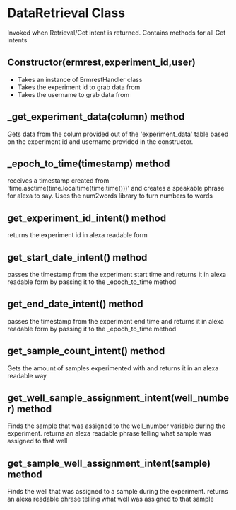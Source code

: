 # DataRetrieval Class
Invoked when Retrieval/Get intent is returned. Contains methods for all Get intents

## Constructor(ermrest,experiment_id,user)
 - Takes an instance of ErmrestHandler class
 - Takes the experiment id to grab data from
 - Takes the username to grab data from

## _get_experiment_data(column) method
Gets data from the colum provided out of the 'experiment_data' table based on the experiment id and
username provided in the constructor.

## _epoch_to_time(timestamp) method
receives a timestamp created from 'time.asctime(time.localtime(time.time()))' and creates a 
speakable phrase for alexa to say. Uses the num2words library to turn numbers to words

## get_experiment_id_intent() method
returns the experiment id in alexa readable form

## get_start_date_intent() method
passes the timestamp from the experiment start time and returns it in 
alexa readable form by passing it to the _epoch_to_time method

## get_end_date_intent() method
passes the timestamp from the experiment end time and returns it in 
alexa readable form by passing it to the _epoch_to_time method

## get_sample_count_intent() method
Gets the amount of samples experimented with and returns it in an alexa
readable way

## get_well_sample_assignment_intent(well_number) method
Finds the sample that was assigned to the well_number variable during the experiment.
returns an alexa readable phrase telling what sample was assigned to that well

## get_sample_well_assignment_intent(sample) method
Finds the well that was assigned to a sample during the experiment. returns an alexa
readable phrase telling what well was assigned to that sample

